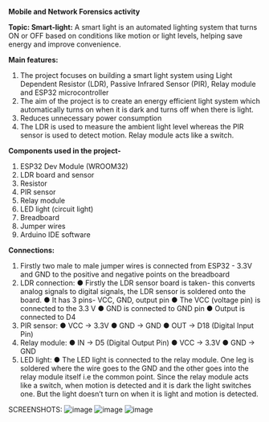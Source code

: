**Mobile and Network Forensics activity**

**Topic: Smart-light:** A smart light is an automated lighting system that turns ON or OFF based on conditions like motion or light levels, helping save energy and improve convenience.

**Main features:**
1. The project focuses on building a smart light system using Light Dependent Resistor (LDR), Passive Infrared Sensor (PIR), Relay module and ESP32 microcontroller
2. The aim of the project is to create an energy efficient light system which automatically turns on when it is dark and turns off when there is light.
3. Reduces unnecessary power consumption
4. The LDR is used to measure the ambient light level whereas the PIR sensor is used to detect motion. Relay module acts like a switch.

**Components used in the project-**
1. ESP32 Dev Module (WROOM32)
2. LDR board and sensor
3. Resistor
4. PIR sensor
5. Relay module
6. LED light (circuit light)
7. Breadboard
8. Jumper wires
9. Arduino IDE software

**Connections:**
1. Firstly two male to male jumper wires is connected from ESP32 - 3.3V and GND to the positive and negative points on the breadboard
2. LDR connection:
● Firstly the LDR sensor board is taken- this converts analog signals to digital signals, the LDR sensor is soldered onto the board.
● It has 3 pins- VCC, GND, output pin
● The VCC (voltage pin) is connected to the 3.3 V
● GND is connected to GND pin
● Output is connected to D4
3. PIR sensor:
● VCC → 3.3V
● GND → GND
● OUT → D18 (Digital Input Pin)
4. Relay module:
● IN → D5 (Digital Output Pin)
● VCC → 3.3V
● GND → GND
5. LED light:
● The LED light is connected to the relay module. One leg is soldered where the wire goes to the GND and the other goes into the relay module itself i.e the common point. Since the relay module acts like a switch, when motion is detected and it is dark the light switches one. But the light doesn’t turn on when it is light and motion is detected.

SCREENSHOTS:
![image](https://github.com/user-attachments/assets/4040f4bd-54d9-4c3f-91ef-fb85100533bd)
![image](https://github.com/user-attachments/assets/d75cac14-07ad-42ea-94ed-2fb277c5c05f)
![image](https://github.com/user-attachments/assets/637d349f-24e7-46df-aeb5-0af3d4365a8c)

